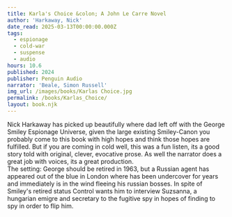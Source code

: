 ```yaml
---
title: Karla's Choice &colon; A John Le Carre Novel
author: 'Harkaway, Nick'
date_read: 2025-03-13T00:00:00.000Z
tags:
  - espionage
  - cold-war
  - suspense
  - audio
hours: 10.6
published: 2024
publisher: Penguin Audio
narrator: 'Beale, Simon Russell'
img_url: /images/books/Karlas Choice.jpg
permalink: /books/Karlas_Choice/
layout: book.njk
---
```

Nick Harkaway has picked up beautifully where dad left off with the George Smiley Espionage Universe, given the large existing Smiley-Canon you probably come to this book with high hopes and think those hopes are fulfilled.  But if you are coming in cold well, this was a fun listen, its a good story told with original, clever, evocative prose. As well the narrator does a great job with voices, its a great production.  
The setting: George should be retired in 1963, but a Russian agent has appeared out of the blue in London where has been undercover for years and immediately is in the wind fleeing his russian bosses.  In spite of Smiley's retired status Control wants him to interview Suzsanna, a hungarian emigre and secretary to the fugitive spy in hopes of finding to spy in order to flip him.  
